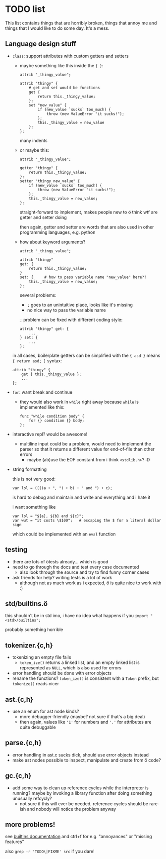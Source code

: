 # TODO list

This list contains things that are horribly broken, things that annoy me and
things that I would like to do some day. It's a mess.

## Language design stuff

- `class`: support attributes with custom getters and setters
    - maybe something like this inside the `{ }`:

        ```
        attrib "_thingy_value";

        attrib "thingy" {
            # get and set would be functions
            get {
                return this._thingy_value;
            };
            set "new_value" {
                if (new_value `sucks` too_much) {
                    throw (new ValueError "it sucks!");
                };
                this._thingy_value = new_value
            };
        };
        ```

        many indents

    - or maybe this:

        ```
        attrib "_thingy_value";

        getter "thingy" {
            return this._thingy_value;
        };
        setter "thingy new_value" {
            if (new_value `sucks` too_much) {
                throw (new ValueError "it sucks!");
            };
            this._thingy_value = new_value;
        };
        ```

        straight-forward to implement, makes people new to ö think wtf are
        getter and setter doing

        then again, getter and setter are words that are also used in other
        programming languages, e.g. python

    - how about keyword arguments?

        ```
        attrib "_thingy_value";

        attrib "thingy"
        get: {
            return this._thingy_value;
        }
        set: {     # how to pass variable name "new_value" here??
            this._thingy_value = new_value;
        };
        ```

        several problems:
        - `;` goes to an unintuitive place, looks like it's missing
        - no nice way to pass the variable name

        `;` problem can be fixed with different coding style:

        ```
        attrib "thingy" get: {
            ...
        } set: {
            ...
        };
        ```

    in all cases, boilerplate getters can be simplified with the `{ asd }`
    means `{ return asd; }` syntax:

    ```
    attrib "thingy" {
        get { this._thingy_value };
        ...
    };
    ```

- `for`: want break and continue
    - they would also work in `while` right away because `while` is implemented
      like this:

        ```
        func "while condition body" {
            for {} condition {} body;
        };
        ```

- interactive repl? would be awesome!
    - multiline input could be a problem, would need to implement the parser so
      that it returns a different value for end-of-file than other errors
        - maybe (ab)use the EOF constant from i think `<stdlib.h>`? :D

- string formatting

    this is not very good:

    ```
    var lol = ((((a + ", ") + b) + " and ") + c);
    ```

    is hard to debug and maintain and write and everything and i hate it

    i want something like

    ```
    var lol = "${a}, ${b} and ${c}";
    var wut = "it costs \$100";   # escaping the $ for a literal dollar sign
    ```

    which could be implemented with an `eval` function


## testing
- there are lots of ötests already... which is good
- need to go through the docs and test every case documented
    - also look through the source and try to find funny corner cases
- ask friends for help? writing tests is a lot of work
    - although not as much work as i expected, ö is quite nice to work with :)

## std/builtins.ö

this shouldn't be in std imo, i have no idea what happens if you
`import "<std>/builtins";`

probably something horrible

## tokenizer.{c,h}
- tokenizing an empty file fails
    - `token_ize()` returns a linked list, and an empty linked list is
      represented as `NULL`, which is also used for errors
- error handling should be done with error objects
- rename the functions? `token_ize()` is consistent with a `Token` prefix, but
  `tokenize()` reads nicer

## ast.{c,h}
- use an enum for ast node kinds?
    - more debugger-friendly (maybe? not sure if that's a big deal)
    - then again, values like `'1'` for numbers and `'.'` for attributes are
      quite debuggable

## parse.{c,h}
- error handling in ast.c sucks dick, should use error objects instead
- make ast nodes possible to inspect, manipulate and create from ö code?

## gc.{c,h}
- add some way to clean up reference cycles while the interpreter is running?
  maybe by invoking a library function after doing something unusually refcycly?
    - not sure if this will ever be needed, reference cycles should be rare-ish
      and nobody will notice the problem anyway

## more problems!

see [builtins documentation](builtins.md) and ctrl+f for e.g. "annoyances" or
"missing features"

also `grep -r 'TODO\|FIXME' src` if you dare!
